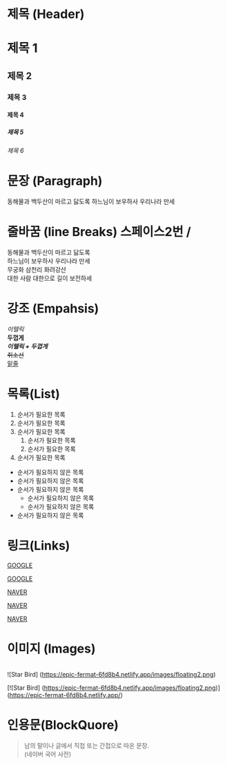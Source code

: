 # 제목 (Header)

# 제목 1
## 제목 2
### 제목 3
#### 제목 4
##### 제목 5
###### 제목 6

# 문장 (Paragraph)
동해물과 백두산이 마르고 닳도록
하느님이 보우하사 우리나라 만세

# 줄바꿈 (line Breaks) 스페이스2번 / <br/>
동해물과 백두산이 마르고 닳도록  
하느님이 보우하사 우리나라 만세  
무궁화 삼천리 화려강산 <br/>
대한 사람 대한으로 길이 보전하세  

# 강조 (Empahsis)

_이텔릭_  
**두껍게**  
**_이텔릭 + 두껍게_**  
~~취소선~~  
<u>밑줄</u>

# 목록(List)

1. 순서가 필요한 목록
1. 순서가 필요한 목록
1. 순서가 필요한 목록
    1. 순서가 필요한 목록
    1. 순서가 필요한 목록
1. 순서가 필요한 목록

- 순서가 필요하지 않은 목록
- 순서가 필요하지 않은 목록
- 순서가 필요하지 않은 목록
	- 순서가 필요하지 않은 목록
	- 순서가 필요하지 않은 목록
- 순서가 필요하지 않은 목록

# 링크(Links)

<a href="https://google.com">GOOGLE</a>

[GOOGLE](https://google.com)

<a href="https://naver.com" title="NAVER로 이동!">NAVER</a>

[NAVER](https://naver.com "NAVER로 이동!")  

<a href="https://naver.com" title="NAVER로 이동!" target="_blank">NAVER</a>

# 이미지 (Images)

![]()

![Star Bird] (https://epic-fermat-6fd8b4.netlify.app/images/floating2.png)

[![Star Bird] (https://epic-fermat-6fd8b4.netlify.app/images/floating2.png)] (https://epic-fermat-6fd8b4.netlify.app/)

# 인용문(BlockQuore)

> 남의 말이나 글에서 직접 또는 간접으로 따온 문장.  
> (네이버 국어 사전)
